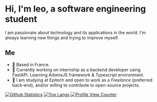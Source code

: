 # Hi, I'm leo, a software engineering student

I am passionate about technology and its applications in the world. I'm always learning new things and trying to improve myself.
## Me

- 📍 Based in France.
- 🌱 Currently working on internship as a backend developer using FastAPI. Learning AdonisJS framework & Typescript environment.
- 🏫 I am studying at Epitech and open to work as a *Freelance* (preferred back-end), and/or willing to contribute to open-source projects.

[![Github Statistics](https://github-readme-stats.vercel.app/api?username=sgLeopold&count_private=true&show_icons=true&hide_border=true&theme=radical)](https://github.com/sgLeopold)
[![Top Langs](https://github-readme-stats.vercel.app/api/top-langs/?username=sgLeopold&layout=compact&count_private=true&theme=radical)](https://github.com/sgLeopold)
[![Profile View Counter](https://komarev.com/ghpvc/?username=sgLeopold)](https://github.com/sgLeopold)
